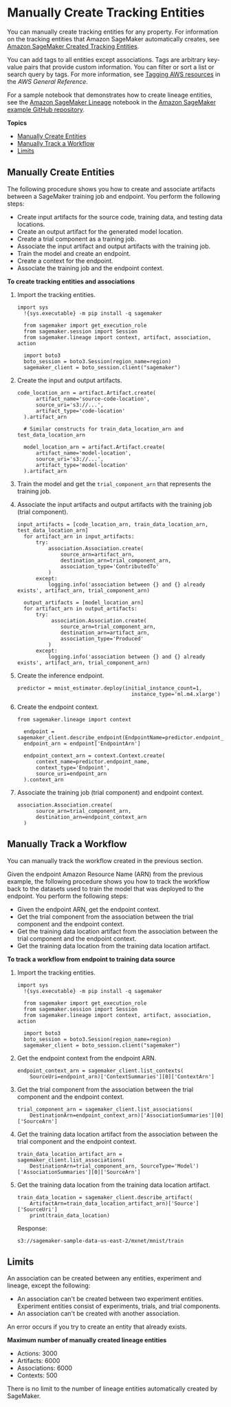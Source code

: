 # Manually Create Tracking Entities<a name="lineage-tracking-manual-creation"></a>

You can manually create tracking entities for any property\. For information on the tracking entities that Amazon SageMaker automatically creates, see [Amazon SageMaker Created Tracking Entities](lineage-tracking-auto-creation.md)\.

You can add tags to all entities except associations\. Tags are arbitrary key\-value pairs that provide custom information\. You can filter or sort a list or search query by tags\. For more information, see [Tagging AWS resources](https://docs.aws.amazon.com/general/latest/gr/aws_tagging.html) in the *AWS General Reference*\.

For a sample notebook that demonstrates how to create lineage entities, see the [Amazon SageMaker Lineage](https://github.com/aws/amazon-sagemaker-examples/tree/master/sagemaker-lineage) notebook in the [Amazon SageMaker example GitHub repository](https://github.com/awslabs/amazon-sagemaker-examples)\.

**Topics**
+ [Manually Create Entities](#lineage-tracking-manual-create)
+ [Manually Track a Workflow](#lineage-tracking-manual-track)
+ [Limits](#lineage-tracking-manual-track-limits)

## Manually Create Entities<a name="lineage-tracking-manual-create"></a>

The following procedure shows you how to create and associate artifacts between a SageMaker training job and endpoint\. You perform the following steps:
+ Create input artifacts for the source code, training data, and testing data locations\.
+ Create an output artifact for the generated model location\.
+ Create a trial component as a training job\.
+ Associate the input artifact and output artifacts with the training job\.
+ Train the model and create an endpoint\.
+ Create a context for the endpoint\.
+ Associate the training job and the endpoint context\.

**To create tracking entities and associations**

1. Import the tracking entities\.

   ```
   import sys
     !{sys.executable} -m pip install -q sagemaker
   
     from sagemaker import get_execution_role
     from sagemaker.session import Session
     from sagemaker.lineage import context, artifact, association, action
   
     import boto3
     boto_session = boto3.Session(region_name=region)
     sagemaker_client = boto_session.client("sagemaker")
   ```

1. Create the input and output artifacts\.

   ```
   code_location_arn = artifact.Artifact.create(
         artifact_name='source-code-location',
         source_uri='s3://...',
         artifact_type='code-location'
     ).artifact_arn
   
     # Similar constructs for train_data_location_arn and test_data_location_arn
   
     model_location_arn = artifact.Artifact.create(
         artifact_name='model-location',
         source_uri='s3://...',
         artifact_type='model-location'
     ).artifact_arn
   ```

1. Train the model and get the `trial_component_arn` that represents the training job\.

1. Associate the input artifacts and output artifacts with the training job \(trial component\)\.

   ```
   input_artifacts = [code_location_arn, train_data_location_arn, test_data_location_arn]
     for artifact_arn in input_artifacts:
         try:
             association.Association.create(
                 source_arn=artifact_arn,
                 destination_arn=trial_component_arn,
                 association_type='ContributedTo'
             )
         except:
             logging.info('association between {} and {} already exists', artifact_arn, trial_component_arn)
   
     output_artifacts = [model_location_arn]
     for artifact_arn in output_artifacts:
         try:
              association.Association.create(
                 source_arn=trial_component_arn,
                 destination_arn=artifact_arn,
                 association_type='Produced'
             )
         except:
             logging.info('association between {} and {} already exists', artifact_arn, trial_component_arn)
   ```

1. Create the inference endpoint\.

   ```
   predictor = mnist_estimator.deploy(initial_instance_count=1,
                                        instance_type='ml.m4.xlarge')
   ```

1. Create the endpoint context\.

   ```
   from sagemaker.lineage import context
   
     endpoint = sagemaker_client.describe_endpoint(EndpointName=predictor.endpoint_name)
     endpoint_arn = endpoint['EndpointArn']
   
     endpoint_context_arn = context.Context.create(
         context_name=predictor.endpoint_name,
         context_type='Endpoint',
         source_uri=endpoint_arn
     ).context_arn
   ```

1. Associate the training job \(trial component\) and endpoint context\.

   ```
   association.Association.create(
         source_arn=trial_component_arn,
         destination_arn=endpoint_context_arn
     )
   ```

## Manually Track a Workflow<a name="lineage-tracking-manual-track"></a>

You can manually track the workflow created in the previous section\.

Given the endpoint Amazon Resource Name \(ARN\) from the previous example, the following procedure shows you how to track the workflow back to the datasets used to train the model that was deployed to the endpoint\. You perform the following steps:
+ Given the endpoint ARN, get the endpoint context\.
+ Get the trial component from the association between the trial component and the endpoint context\.
+ Get the training data location artifact from the association between the trial component and the endpoint context\.
+ Get the training data location from the training data location artifact\.

**To track a workflow from endpoint to training data source**

1. Import the tracking entities\.

   ```
   import sys
     !{sys.executable} -m pip install -q sagemaker
   
     from sagemaker import get_execution_role
     from sagemaker.session import Session
     from sagemaker.lineage import context, artifact, association, action
   
     import boto3
     boto_session = boto3.Session(region_name=region)
     sagemaker_client = boto_session.client("sagemaker")
   ```

1. Get the endpoint context from the endpoint ARN\.

   ```
   endpoint_context_arn = sagemaker_client.list_contexts(
       SourceUri=endpoint_arn)['ContextSummaries'][0]['ContextArn']
   ```

1. Get the trial component from the association between the trial component and the endpoint context\.

   ```
   trial_component_arn = sagemaker_client.list_associations(
       DestinationArn=endpoint_context_arn)['AssociationSummaries'][0]['SourceArn']
   ```

1. Get the training data location artifact from the association between the trial component and the endpoint context\.

   ```
   train_data_location_artifact_arn = sagemaker_client.list_associations(
       DestinationArn=trial_component_arn, SourceType='Model')['AssociationSummaries'][0]['SourceArn']
   ```

1. Get the training data location from the training data location artifact\.

   ```
   train_data_location = sagemaker_client.describe_artifact(
       ArtifactArn=train_data_location_artifact_arn)['Source']['SourceUri']
       print(train_data_location)
   ```

   Response:

   ```
   s3://sagemaker-sample-data-us-east-2/mxnet/mnist/train
   ```

## Limits<a name="lineage-tracking-manual-track-limits"></a>

An association can be created between any entities, experiment and lineage, except the following:
+ An association can't be created between two experiment entities\. Experiment entities consist of experiments, trials, and trial components\.
+ An association can't be created with another association\.

An error occurs if you try to create an entity that already exists\.

**Maximum number of manually created lineage entities**
+ Actions: 3000
+ Artifacts: 6000
+ Associations: 6000
+ Contexts: 500

There is no limit to the number of lineage entities automatically created by SageMaker\.
